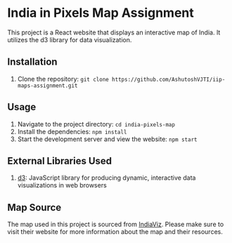# India in Pixels Map Assignment

This project is a React website that displays an interactive map of India. It utilizes the d3 library for data visualization.


## Installation  
1. Clone the repository: ```git clone https://github.com/AshutoshVJTI/iip-maps-assignment.git```

## Usage
1. Navigate to the project directory: ```cd india-pixels-map```
2. Install the dependencies: ```npm install```
3. Start the development server and view the website: ```npm start```

## External Libraries Used
1. [d3](https://d3js.org/): JavaScript library for producing dynamic, interactive data visualizations in web browsers

## Map Source 
The map used in this project is sourced from [IndiaViz](https://indiaviz.org/resources/). Please make sure to visit their website for more information about the map and their resources. 